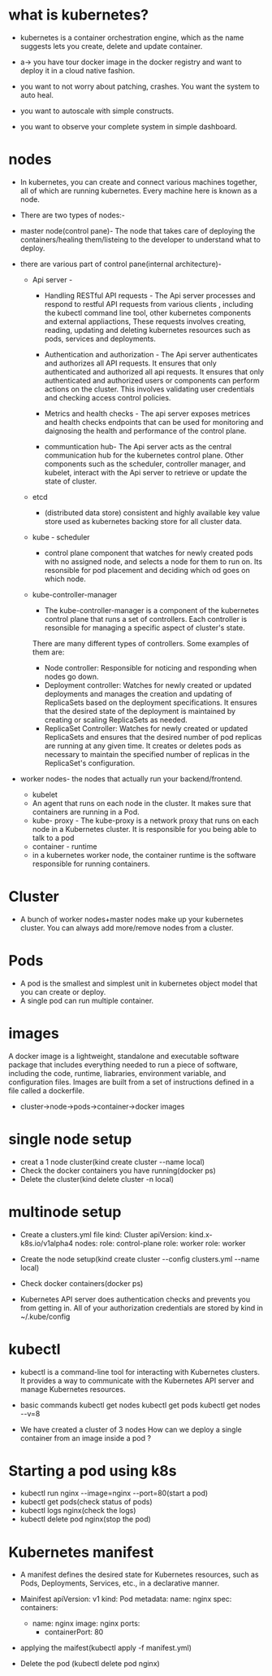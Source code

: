 # what is kubernetes?
- kubernetes is a container orchestration engine, which as the name suggests lets you create, delete and update container.

- a-> you have tour docker image in the docker registry and want to deploy it in a cloud native fashion.
- you want to not worry about patching, crashes. You want the system to auto heal.
- you want to autoscale with simple constructs.
- you want to observe your complete system in simple dashboard.

# nodes
- In kubernetes, you can create and connect various machines together, all of which are running kubernetes. Every machine here is known as a node.

- There are two types of nodes:-
- master node(control pane)- The node that takes care of deploying the containers/healing them/listeing to the developer to understand what to deploy.

- there are various part of control pane(internal architecture)- 
  - Api server - 
    - Handling RESTful API requests - The Api server processes and respond to restful API requests from various clients , including the kubectl command line tool, other kubernetes components and external appliactions, These requests involves creating, reading, updating and deleting kubernetes resources such as pods, services and deployments.

    - Authentication and authorization - The Api server authenticates and authorizes all API requests. It ensures that only authenticated and authorized all api requests. It ensures that only authenticated and authorized users or components can perform actions on the cluster. This involves validating user credentials and checking access control policies.

    - Metrics and health checks - The api server exposes metrices and health checks endpoints that can be used for monitoring and daignosing the health and performance of the control plane.

    - communtication hub- The Api server acts as the central communication hub for the kubernetes control plane. Other components such as the scheduler, controller manager, and kubelet, interact with the Api server to retrieve or update the state of cluster.
  - etcd
    - (distributed data store) consistent and highly available key value store used as kubernetes backing store for all cluster data.
  - kube - scheduler
    - control plane component that watches for newly created pods with no assigned node, and selects  a node for them to run on. Its resonsible for pod placement and deciding which od goes on which node.
  - kube-controller-manager 
    - The kube-controller-manager is a component of the kubernetes control plane that runs a set of controllers. Each controller is resonsible for managing a specific aspect of cluster's  state.

    There are many different types of controllers. Some examples of them are:
    - Node controller: Responsible for noticing and responding when nodes go down.
    - Deployment controller:  Watches for newly created or updated deployments and manages the creation and updating of ReplicaSets based on the deployment specifications. It ensures that the desired state of the deployment is maintained by creating or scaling ReplicaSets as needed.
    - ReplicaSet Controller: Watches for newly created or updated ReplicaSets and ensures that the desired number of pod replicas are running at any given time. It creates or deletes pods as necessary to maintain the specified number of replicas in the ReplicaSet's configuration.
- worker nodes- the nodes that actually run your backend/frontend.
    - kubelet 
     - An agent that runs on each node in the cluster. It makes sure that containers are running in a Pod.
    - kube- proxy - The kube-proxy is a network proxy that runs on each node in a Kubernetes cluster. It is responsible for you being able to talk to a pod
    - container - runtime 
     - in a kubernetes worker node, the container runtime is the software responsible for running containers.


# Cluster

- A bunch of worker nodes+master nodes make up your kubernetes cluster. You can always add more/remove nodes from a cluster.

# Pods
- A pod is the smallest and simplest unit in kubernetes object model that you can create or deploy.
- A single pod can run multiple container.

# images
A docker image is a lightweight, standalone and executable software package that includes everything needed to run a piece of software, including the code, runtime, liabraries, environment variable, and configuration files. Images are built from a set of instructions defined in a file called a dockerfile.

- cluster->node->pods->container->docker images

# single node setup
- creat a 1 node cluster(kind create cluster --name local)
- Check the docker containers you have running(docker ps)
- Delete the cluster(kind delete cluster -n local)

# multinode setup
- Create a clusters.yml file
kind: Cluster
apiVersion: kind.x-k8s.io/v1alpha4
nodes:
role: control-plane
role: worker
role: worker
- Create the node setup(kind create cluster --config clusters.yml --name local)
- Check docker containers(docker ps)

- Kubernetes API server does authentication checks and prevents you from getting in.
All of your authorization credentials are stored by kind in ~/.kube/config 

# kubectl
- kubectl is a command-line tool for interacting with Kubernetes clusters. It provides a way to communicate with the Kubernetes API server and manage Kubernetes resources.

 - basic commands
 kubectl get nodes
 kubectl get pods
 kubectl get nodes --v=8

 - We have created a cluster of 3 nodes
 How can we deploy a single container from an image  inside a pod ?

 # Starting a pod using k8s
 - kubectl run nginx --image=nginx --port=80(start a pod)
 - kubectl get pods(check status of pods)
 - kubectl logs nginx(check the logs)
 - kubectl delete pod nginx(stop the pod)

# Kubernetes manifest
- A manifest defines the desired state for Kubernetes resources, such as Pods, Deployments, Services, etc., in a declarative manner. 

- Mainifest 
   apiVersion: v1
kind: Pod
metadata:
  name: nginx
spec:
  containers:
  - name: nginx
    image: nginx
    ports:
    - containerPort: 80

- applying the maifest(kubectl apply -f manifest.yml)
- Delete the pod (kubectl delete pod nginx)
 